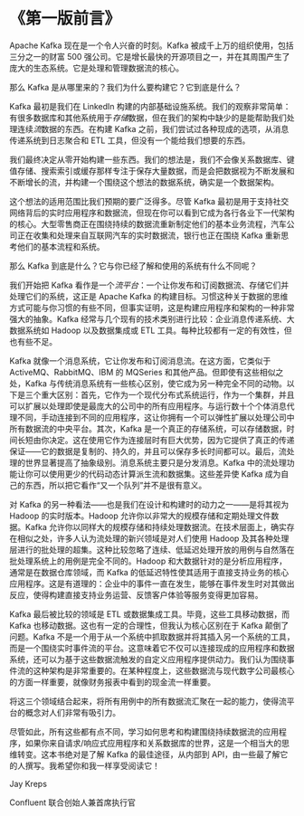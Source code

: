 # 《第一版前言》

Apache Kafka 现在是一个令人兴奋的时刻。Kafka 被成千上万的组织使用，包括三分之一的财富 500 强公司。它是增长最快的开源项目之一，并在其周围产生了庞大的生态系统。它是处理和管理数据流的核心。

那么 Kafka 是从哪里来的？我们为什么要构建它？它到底是什么？

Kafka 最初是我们在 LinkedIn 构建的内部基础设施系统。我们的观察非常简单：有很多数据库和其他系统用于*存储*数据，但在我们的架构中缺少的是能帮助我们处理连续*流*数据的东西。在构建 Kafka 之前，我们尝试过各种现成的选项，从消息传递系统到日志聚合和 ETL 工具，但没有一个能给我们想要的东西。

我们最终决定从零开始构建一些东西。我们的想法是，我们不会像关系数据库、键值存储、搜索索引或缓存那样专注于保存大量数据，而是会把数据视为不断发展和不断增长的流，并构建一个围绕这个想法的数据系统，确实是一个数据架构。

这个想法的适用范围比我们预期的要广泛得多。尽管 Kafka 最初是用于支持社交网络背后的实时应用程序和数据流，但现在你可以看到它成为各行各业下一代架构的核心。大型零售商正在围绕持续的数据流重新制定他们的基本业务流程，汽车公司正在收集和处理来自互联网汽车的实时数据流，银行也正在围绕 Kafka 重新思考他们的基本流程和系统。

那么 Kafka 到底是什么？它与你已经了解和使用的系统有什么不同呢？

我们开始把 Kafka 看作是一个*流平台*：一个让你发布和订阅数据流、存储它们并处理它们的系统，这正是 Apache Kafka 的构建目标。习惯这种关于数据的思维方式可能与你习惯的有些不同，但事实证明，这是构建应用程序和架构的一种非常强大的抽象。Kafka 经常与几个现有的技术类别进行比较：企业消息传递系统、大数据系统如 Hadoop 以及数据集成或 ETL 工具。每种比较都有一定的有效性，但也有些不足。

Kafka 就像一个消息系统，它让你发布和订阅消息流。在这方面，它类似于 ActiveMQ、RabbitMQ、IBM 的 MQSeries 和其他产品。但即使有这些相似之处，Kafka 与传统消息系统有一些核心区别，使它成为另一种完全不同的动物。以下是三个重大区别：首先，它作为一个现代分布式系统运行，作为一个集群，并且可以扩展以处理即使是最庞大的公司中的所有应用程序。与运行数十个个体消息代理不同，手动连接到不同的应用程序，这让你拥有一个可以弹性扩展以处理公司中所有数据流的中央平台。其次，Kafka 是一个真正的存储系统，可以存储数据，时间长短由你决定。这在使用它作为连接层时有巨大优势，因为它提供了真正的传递保证——它的数据是复制的、持久的，并且可以保存多长时间都可以。最后，流处理的世界显著提高了抽象级别。消息系统主要只是分发消息。Kafka 中的流处理功能让你可以使用更少的代码动态计算派生流和数据集。这些差异使 Kafka 成为自己的东西，所以把它看作“又一个队列”并不是很有意义。

对 Kafka 的另一种看法——也是我们在设计和构建时的动力之一——是将其视为 Hadoop 的实时版本。Hadoop 允许你以非常大的规模存储和定期处理文件数据。Kafka 允许你以同样大的规模存储和持续处理数据流。在技术层面上，确实存在相似之处，许多人认为流处理的新兴领域是对人们使用 Hadoop 及其各种处理层进行的批处理的超集。这种比较忽略了连续、低延迟处理开放的用例与自然落在批处理系统上的用例是完全不同的。Hadoop 和大数据针对的是分析应用程序，通常是在数据仓库领域，而 Kafka 的低延迟特性使其适用于直接支持业务的核心应用程序。这是有道理的：企业中的事件一直在发生，能够在事件发生时对其做出反应，使得构建直接支持业务运营、反馈客户体验等服务变得更加容易。

Kafka 最后被比较的领域是 ETL 或数据集成工具。毕竟，这些工具移动数据，而 Kafka 也移动数据。这也有一定的合理性，但我认为核心区别在于 Kafka 颠倒了问题。Kafka 不是一个用于从一个系统中抓取数据并将其插入另一个系统的工具，而是一个围绕实时事件流的平台。这意味着它不仅可以连接现成的应用程序和数据系统，还可以为基于这些数据流触发的自定义应用程序提供动力。我们认为围绕事件流的这种架构是非常重要的。在某种程度上，这些数据流与现代数字公司最核心的方面一样重要，就像财务报表中看到的现金流一样重要。

将这三个领域结合起来，将所有用例中的所有数据流汇聚在一起的能力，使得流平台的概念对人们非常有吸引力。

尽管如此，所有这些都有点不同，学习如何思考和构建围绕持续数据流的应用程序，如果你来自请求/响应式应用程序和关系数据库的世界，这是一个相当大的思维转变。这本书绝对是了解 Kafka 的最佳途径，从内部到 API，由一些最了解它的人撰写。我希望你和我一样享受阅读它！

Jay Kreps

Confluent 联合创始人兼首席执行官
